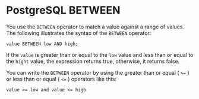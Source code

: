 # PostgreSQL BETWEEN

You use the `BETWEEN` operator to match a value against a range of values. The following illustrates the syntax of the `BETWEEN` operator:

```
value BETWEEN low AND high;
```

If the `value` is greater than or equal to the `low` value and less than or equal to the `hight` value, the expression returns true, otherwise, it returns false.

You can write the `BETWEEN` operator by using the greater than or equal ( `>=` ) or less than or equal ( `<=` ) operators like this:

```
value >= low and value <= high
```